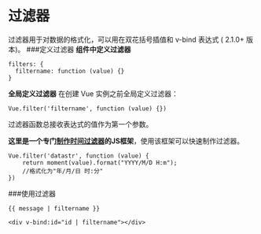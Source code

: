 过滤器
===================
过滤器用于对数据的格式化，可以用在双花括号插值和 v-bind 表达式 ( 2.1.0+ 版本)。
###定义过滤器
**组件中定义过滤器**

    filters: {
      filtername: function (value) {}
    }


**全局定义过滤器**
在创建 Vue 实例之前全局定义过滤器：

    Vue.filter('filtername', function (value) {})

过滤器函数总接收表达式的值作为第一个参数。

**这里是一个专门[制作时间过滤器][1]的JS框架**，使用该框架可以快速制作过滤器。

    Vue.filter('datastr', function (value) {
        return moment(value).format("YYYY/M/D H:m");
        //格式化为"年/月/日 时:分"
    })

###使用过滤器

    {{ message | filtername }}

    <div v-bind:id="id | filtername"></div>    




  [1]: http://momentjs.cn